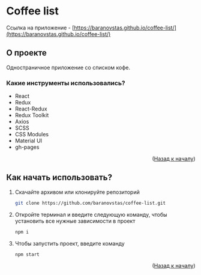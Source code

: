 <div id="top"></div>

# Coffee list

Ссылка на приложение - [https://baranovstas.github.io/coffee-list/](https://baranovstas.github.io/coffee-list/)

## О проекте

Одностраничное приложение со списком кофе.

### Какие инструменты использовались?

- React
- Redux
- React-Redux
- Redux Toolkit
- Axios
- SCSS
- CSS Modules
- Material UI
- gh-pages

<p align="right">(<a href="#top">Назад к началу</a>)</p>

## Как начать использовать?

1. Скачайте архивом или клонируйте репозиторий
   ```sh
   git clone https://github.com/baranovstas/coffee-list.git
   ```
2. Откройте терминал и введите следующую команду, чтобы установить все нужные зависимости в проект
   ```sh
   npm i
   ```
3. Чтобы запустить проект, введите команду
   ```sh
   npm start
   ```

<p align="right">(<a href="#top">Назад к началу</a>)</p>
